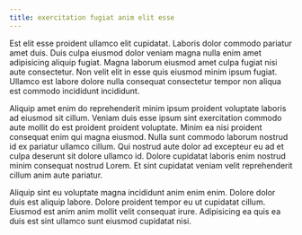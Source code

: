 ```yaml
---
title: exercitation fugiat anim elit esse
---
```


Est elit esse proident ullamco elit cupidatat. Laboris dolor commodo pariatur amet duis. Duis culpa eiusmod dolor veniam magna nulla enim amet adipisicing aliquip fugiat. Magna laborum eiusmod amet culpa fugiat nisi aute consectetur. Non velit elit in esse quis eiusmod minim ipsum fugiat. Ullamco est labore dolore nulla consequat consectetur tempor non aliqua est commodo incididunt incididunt.

Aliquip amet enim do reprehenderit minim ipsum proident voluptate laboris ad eiusmod sit cillum. Veniam duis esse ipsum sint exercitation commodo aute mollit do est proident proident voluptate. Minim ea nisi proident consequat enim qui magna eiusmod. Nulla sunt commodo laborum nostrud id ex pariatur ullamco cillum. Qui nostrud aute dolor ad excepteur eu ad et culpa deserunt sit dolore ullamco id. Dolore cupidatat laboris enim nostrud minim consequat nostrud Lorem. Et sint cupidatat veniam velit reprehenderit cillum anim aute pariatur.

Aliquip sint eu voluptate magna incididunt anim enim enim. Dolore dolor duis est aliquip labore. Dolore proident tempor eu ut cupidatat cillum. Eiusmod est anim anim mollit velit consequat irure. Adipisicing ea quis ea duis est sint ullamco sunt eiusmod cupidatat nisi.